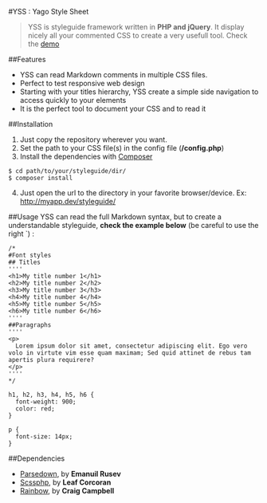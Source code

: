 #YSS : Yago Style Sheet

>YSS is styleguide framework written in **PHP and jQuery**. It display nicely all your commented CSS to create a very usefull tool.
Check the [demo](http://yago.io/project/yss/)

##Features
* YSS can read Markdown comments in multiple CSS files.
* Perfect to test responsive web design
* Starting with your titles hierarchy, YSS create a simple side navigation to access quickly to your elements
* It is the perfect tool to document your CSS and to read it

##Installation

1. Just copy the repository wherever you want.
2. Set the path to your CSS file(s) in the config file (**/config.php**)
3. Install the dependencies with [Composer](http://getcomposer.org/)

````
$ cd path/to/your/styleguide/dir/
$ composer install
````

4. Just open the url to the directory in your favorite browser/device. Ex: http://myapp.dev/styleguide/ 

##Usage
YSS can read the full Markdown syntax, but to create a understandable styleguide, **check the example below** (be careful to use the right `) :

````
/*
#Font styles
## Titles
''''
<h1>My title number 1</h1>
<h2>My title number 2</h2>
<h3>My title number 3</h3>
<h4>My title number 4</h4>
<h5>My title number 5</h5>
<h6>My title number 6</h6>
''''
##Paragraphs
''''
<p>
  Lorem ipsum dolor sit amet, consectetur adipiscing elit. Ego vero volo in virtute vim esse quam maximam; Sed quid attinet de rebus tam apertis plura requirere?
</p>
''''
*/

h1, h2, h3, h4, h5, h6 {
  font-weight: 900;
  color: red;
}

p {
  font-size: 14px;
}
````

##Dependencies
* [Parsedown](https://github.com/erusev/parsedown), by **Emanuil Rusev**
* [Scssphp](https://github.com/leafo/scssphp), by **Leaf Corcoran**
* [Rainbow](https://github.com/ccampbell/rainbow), by **Craig Campbell**
